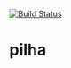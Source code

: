 [![Build Status](https://www.travis-ci.com/taciossbr/pilha.svg?branch=master)](https://www.travis-ci.com/taciossbr/pilha)

# pilha